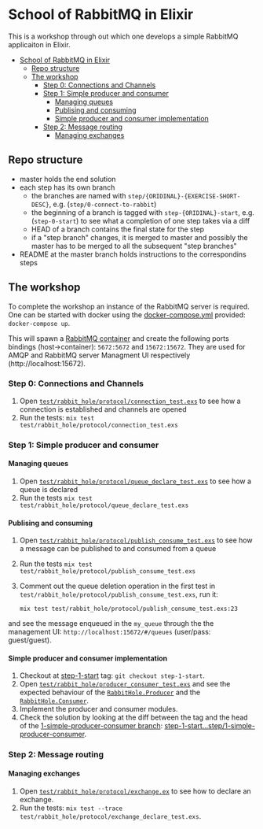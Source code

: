 # School of RabbitMQ in Elixir

This is a workshop through out which one develops a simple RabbitMQ applicaiton 
in Elixir.

- [School of RabbitMQ in Elixir](#school-of-rabbitmq-in-elixir)
  - [Repo structure](#repo-structure)
  - [The workshop](#the-workshop)
    - [Step 0: Connections and Channels](#step-0-connections-and-channels)
    - [Step 1: Simple producer and consumer](#step-1-simple-producer-and-consumer)
      - [Managing queues](#managing-queues)
      - [Publising and consuming](#publising-and-consuming)
      - [Simple producer and consumer implementation](#simple-producer-and-consumer-implementation)
    - [Step 2: Message routing](#step-2-message-routing)
      - [Managing exchanges](#managing-exchanges)

## Repo structure

* master holds the end solution
* each step has its own branch
  * the branches are named with `step/{ORIDINAL}-{EXERCISE-SHORT-DESC}`, e.g. (`step/0-connect-to-rabbit`)
  * the beginning of a branch is tagged with `step-{ORIDINAL}-start`, e.g. (`step-0-start`) to see what a completion of one step takes via a diff
  * HEAD of a branch contains the final state for the step
  * if a "step branch" changes, it is merged to master and possibly the master 
  has to be merged to all the subsequent "step branches"
* README at the master branch holds instructions to the correspondins steps

## The workshop

To complete the workshop an instance of the RabbitMQ server is required. One
can be started with docker using the [docker-compose.yml](./docker-compose.yml)
provided: `docker-compose up`.

This will spawn a [RabbitMQ container](https://hub.docker.com/_/rabbitmq) and
create the following ports bindings (host->container): `5672:5672` and `15672:15672`.
They are used for AMQP and RabbitMQ server Managment UI respectively 
(http://localhost:15672).

### Step 0: Connections and Channels

1. Open [`test/rabbit_hole/protocol/connection_test.exs`](test/rabbit_hole/protocol/connection_test.exs) to see how a connection is established and channels are opened
2. Run the tests: `mix test test/rabbit_hole/protocol/connection_test.exs`

### Step 1: Simple producer and consumer

#### Managing queues

1. Open [`test/rabbit_hole/protocol/queue_declare_test.exs`](test/rabbit_hole/protocol/queue_declare_test.exs) to see how a queue is declared
2. Run the tests `mix test test/rabbit_hole/protocol/queue_declare_test.exs`

#### Publising and consuming

1. Open [`test/rabbit_hole/protocol/publish_consume_test.exs`](test/rabbit_hole/protocol/publish_consume_test.exs) to see how a message can be published to and consumed from a queue
2. Run the tests `mix test test/rabbit_hole/protocol/publish_consume_test.exs`
3. Comment out the queue deletion operation in the first test in `test/rabbit_hole/protocol/publish_consume_test.exs`, run it:

   `mix test test/rabbit_hole/protocol/publish_consume_test.exs:23`
   
and see the message enqueued in the `my_queue` through the the management UI: `http://localhost:15672/#/queues` (user/pass: guest/guest).

#### Simple producer and consumer implementation

1. Checkout at [step-1-start](https://github.com/lambdaacademy/2019.04_elixir/tree/step-1-start) tag: `git checkout step-1-start`.
2. Open [`test/rabbit_hole/producer_consumer_test.exs`](test/rabbit_hole/producer_consumer_test.exs) and see the expected behaviour of the [`RabbitHole.Producer`](lib/rabbit_hole/producer.ex) and the [`RabbitHole.Consumer`](lib/rabbit_hole/consumer.ex).
3. Implement the producer and consumer modules.
4. Check the solution by looking at the diff between the tag and the  head of the [1-simple-producer-consumer branch](https://github.com/lambdaacademy/2019.04_elixir/tree/step/1-simple-producer-consumer): [step-1-start...step/1-simple-producer-consumer](https://github.com/lambdaacademy/2019.04_elixir/compare/step-1-start...step/1-simple-producer-consumer).

### Step 2: Message routing

#### Managing exchanges

1. Open [`test/rabbit_hole/protocol/exchange.ex`](test/rabbit_hole/protocol/exchange.ex) to see how to declare an exchange.
2. Run the tests: `mix test --trace test/rabbit_hole/protocol/exchange_declare_test.exs`.
